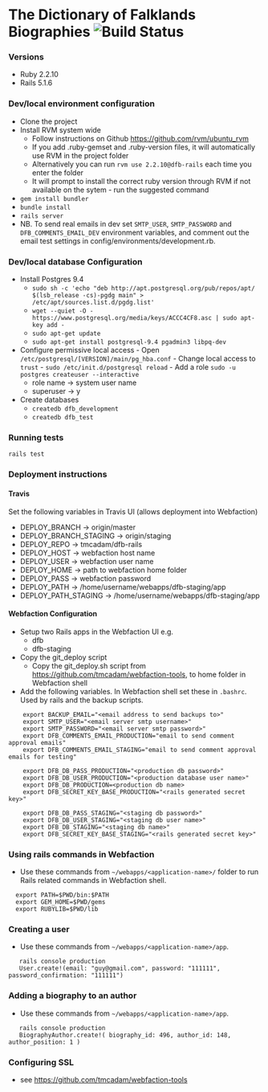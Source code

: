 # The Dictionary of Falklands Biographies ![Build Status](https://travis-ci.org/tmcadam/dfb-rails.svg?branch=master "Build Status")

### Versions
  - Ruby 2.2.10
  - Rails 5.1.6

### Dev/local environment configuration
  - Clone the project
  - Install RVM system wide
    - Follow instructions on Github https://github.com/rvm/ubuntu_rvm
    - If you add .ruby-gemset and .ruby-version files, it will automatically use RVM in the project folder
    - Alternatively you can run `rvm use 2.2.10@dfb-rails` each time you enter the folder
    - It will prompt to install the correct ruby version through RVM if not available on the sytem - run the suggested command
  - `gem install bundler`
  - `bundle install`
  - `rails server`
  - NB. To send real emails in dev set `SMTP_USER`, `SMTP_PASSWORD` and `DFB_COMMENTS_EMAIL_DEV` environment variables, and comment out the email test settings in config/environments/development.rb.

### Dev/local database Configuration
  - Install Postgres 9.4
    -  `sudo sh -c 'echo "deb http://apt.postgresql.org/pub/repos/apt/ $(lsb_release -cs)-pgdg main" > /etc/apt/sources.list.d/pgdg.list'`
    - `wget --quiet -O - https://www.postgresql.org/media/keys/ACCC4CF8.asc | sudo apt-key add -`
    - `sudo apt-get update`
    - `sudo apt-get install postgresql-9.4 pgadmin3 libpq-dev`
  -  Configure permissive local access
    - Open  `/etc/postgresql/[VERSION]/main/pg_hba.conf`
    - Change local access to `trust`
    - `sudo /etc/init.d/postgresql reload`
    - Add a role `sudo -u postgres createuser --interactive`
      - role name -> system user name
      - superuser -> y
  - Create databases
    - `createdb dfb_development`
    - `createdb dfb_test`

### Running tests
`rails test`

### Deployment instructions

#### Travis
Set the following variables in Travis UI (allows deployment into Webfaction)

 - DEPLOY_BRANCH -> origin/master
 - DEPLOY_BRANCH_STAGING -> origin/staging
 - DEPLOY_REPO -> tmcadam/dfb-rails
 - DEPLOY_HOST -> webfaction host name
 - DEPLOY_USER -> webfaction user name
 - DEPLOY_HOME -> path to webfaction home folder
 - DEPLOY_PASS -> webfaction password
 - DEPLOY_PATH -> /home/username/webapps/dfb-staging/app
 - DEPLOY_PATH_STAGING -> /home/username/webapps/dfb-staging/app

#### Webfaction Configuration

- Setup two Rails apps in the Webfaction UI e.g.
  - dfb
  - dfb-staging
- Copy the git_deploy script
  - Copy the git_deploy.sh script from https://github.com/tmcadam/webfaction-tools, to home folder in Webfaction shell
- Add the following variables. In Webfaction shell set these in `.bashrc`. Used by rails and the backup scripts.
```shell
    export BACKUP_EMAIL="<email address to send backups to>"
    export SMTP_USER="<email server smtp username>"
    export SMTP_PASSWORD="<email server smtp password>"
    export DFB_COMMENTS_EMAIL_PRODUCTION="email to send comment approval emails"
    export DFB_COMMENTS_EMAIL_STAGING="email to send comment approval emails for testing"

    export DFB_DB_PASS_PRODUCTION="<production db password>"
    export DFB_DB_USER_PRODUCTION="<production database user name>"
    export DFB_DB_PRODUCTION=<production db name>
    export DFB_SECRET_KEY_BASE_PRODUCTION="<rails generated secret key>"

    export DFB_DB_PASS_STAGING="<staging db password>"
    export DFB_DB_USER_STAGING="<staging db user name>"
    export DFB_DB_STAGING="<staging db name>"
    export DFB_SECRET_KEY_BASE_STAGING="<rails generated secret key>"
```

### Using rails commands in Webfaction
  - Use these commands from `~/webapps/<application-name>/` folder to run Rails related commands in Webfaction shell.
  ```shell
    export PATH=$PWD/bin:$PATH
    export GEM_HOME=$PWD/gems
    export RUBYLIB=$PWD/lib
  ```

### Creating a user
  - Use these commands from `~/webapps/<application-name>/app`.
  ```shell
     rails console production
     User.create!(email: "guy@gmail.com", password: "111111", password_confirmation: "111111")
  ```

### Adding a biography to an author
  - Use these commands from `~/webapps/<application-name>/app`.
  ```shell
     rails console production
     BiographyAuthor.create!( biography_id: 496, author_id: 148, author_position: 1 )
  ```

### Configuring SSL
  - see https://github.com/tmcadam/webfaction-tools
